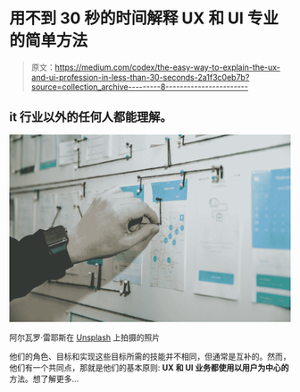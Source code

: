 # 用不到 30 秒的时间解释 UX 和 UI 专业的简单方法

> 原文：<https://medium.com/codex/the-easy-way-to-explain-the-ux-and-ui-profession-in-less-than-30-seconds-2a1f3c0eb7b?source=collection_archive---------8----------------------->

## it 行业以外的任何人都能理解。

![](img/b5e791bd24fd6d42a732e1aa62cdc3ef.png)

阿尔瓦罗·雷耶斯在 [Unsplash](https://unsplash.com?utm_source=medium&utm_medium=referral) 上拍摄的照片

他们的角色、目标和实现这些目标所需的技能并不相同，但通常是互补的。然而，他们有一个共同点，那就是他们的基本原则: **UX 和 UI 业务都使用以用户为中心的**方法。想了解更多…